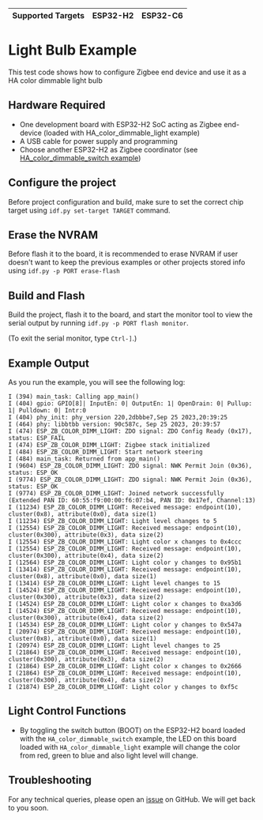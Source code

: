 | Supported Targets | ESP32-H2 | ESP32-C6 |
| ----------------- | -------- | -------- |

# Light Bulb Example 

This test code shows how to configure Zigbee end device and use it as a HA color dimmable light bulb

## Hardware Required

* One development board with ESP32-H2 SoC acting as Zigbee end-device (loaded with HA_color_dimmable_light example)
* A USB cable for power supply and programming
* Choose another ESP32-H2 as Zigbee coordinator (see [HA_color_dimmable_switch example](../HA_color_dimmable_switch/))

## Configure the project

Before project configuration and build, make sure to set the correct chip target using `idf.py set-target TARGET` command.

## Erase the NVRAM 

Before flash it to the board, it is recommended to erase NVRAM if user doesn't want to keep the previous examples or other projects stored info 
using `idf.py -p PORT erase-flash`

## Build and Flash

Build the project, flash it to the board, and start the monitor tool to view the serial output by running `idf.py -p PORT flash monitor`.

(To exit the serial monitor, type ``Ctrl-]``.)

## Example Output

As you run the example, you will see the following log:

```
I (394) main_task: Calling app_main()
I (404) gpio: GPIO[8]| InputEn: 0| OutputEn: 1| OpenDrain: 0| Pullup: 1| Pulldown: 0| Intr:0 
I (404) phy_init: phy_version 220,2dbbbe7,Sep 25 2023,20:39:25
I (464) phy: libbtbb version: 90c587c, Sep 25 2023, 20:39:57
I (474) ESP_ZB_COLOR_DIMM_LIGHT: ZDO signal: ZDO Config Ready (0x17), status: ESP_FAIL
I (474) ESP_ZB_COLOR_DIMM_LIGHT: Zigbee stack initialized
I (484) ESP_ZB_COLOR_DIMM_LIGHT: Start network steering
I (484) main_task: Returned from app_main()
I (9604) ESP_ZB_COLOR_DIMM_LIGHT: ZDO signal: NWK Permit Join (0x36), status: ESP_OK
I (9774) ESP_ZB_COLOR_DIMM_LIGHT: ZDO signal: NWK Permit Join (0x36), status: ESP_OK
I (9774) ESP_ZB_COLOR_DIMM_LIGHT: Joined network successfully (Extended PAN ID: 60:55:f9:00:00:f6:07:b4, PAN ID: 0x17ef, Channel:13)
I (11234) ESP_ZB_COLOR_DIMM_LIGHT: Received message: endpoint(10), cluster(0x8), attribute(0x0), data size(1)
I (11234) ESP_ZB_COLOR_DIMM_LIGHT: Light level changes to 5
I (12554) ESP_ZB_COLOR_DIMM_LIGHT: Received message: endpoint(10), cluster(0x300), attribute(0x3), data size(2)
I (12554) ESP_ZB_COLOR_DIMM_LIGHT: Light color x changes to 0x4ccc
I (12554) ESP_ZB_COLOR_DIMM_LIGHT: Received message: endpoint(10), cluster(0x300), attribute(0x4), data size(2)
I (12564) ESP_ZB_COLOR_DIMM_LIGHT: Light color y changes to 0x95b1
I (13414) ESP_ZB_COLOR_DIMM_LIGHT: Received message: endpoint(10), cluster(0x8), attribute(0x0), data size(1)
I (13414) ESP_ZB_COLOR_DIMM_LIGHT: Light level changes to 15
I (14524) ESP_ZB_COLOR_DIMM_LIGHT: Received message: endpoint(10), cluster(0x300), attribute(0x3), data size(2)
I (14524) ESP_ZB_COLOR_DIMM_LIGHT: Light color x changes to 0xa3d6
I (14524) ESP_ZB_COLOR_DIMM_LIGHT: Received message: endpoint(10), cluster(0x300), attribute(0x4), data size(2)
I (14534) ESP_ZB_COLOR_DIMM_LIGHT: Light color y changes to 0x547a
I (20974) ESP_ZB_COLOR_DIMM_LIGHT: Received message: endpoint(10), cluster(0x8), attribute(0x0), data size(1)
I (20974) ESP_ZB_COLOR_DIMM_LIGHT: Light level changes to 25
I (21864) ESP_ZB_COLOR_DIMM_LIGHT: Received message: endpoint(10), cluster(0x300), attribute(0x3), data size(2)
I (21864) ESP_ZB_COLOR_DIMM_LIGHT: Light color x changes to 0x2666
I (21864) ESP_ZB_COLOR_DIMM_LIGHT: Received message: endpoint(10), cluster(0x300), attribute(0x4), data size(2)
I (21874) ESP_ZB_COLOR_DIMM_LIGHT: Light color y changes to 0xf5c

```
 
## Light Control Functions

 * By toggling the switch button (BOOT) on the ESP32-H2 board loaded with the `HA_color_dimmable_switch` example, the LED on this board loaded with `HA_color_dimmable_light` example will change the color from red, green to blue and also light level will change.

## Troubleshooting

For any technical queries, please open an [issue](https://github.com/espressif/esp-zigbee-sdk/issues) on GitHub. We will get back to you soon.
